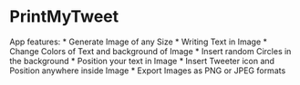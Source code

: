 <h1> PrintMyTweet </h1>
App features:
    * Generate Image of any Size
    * Writing Text in Image
    * Change Colors of Text and background of Image
    * Insert random Circles in the background  
    * Position your text in Image
    * Insert Tweeter icon and Position anywhere inside Image
    * Export Images as PNG or JPEG formats